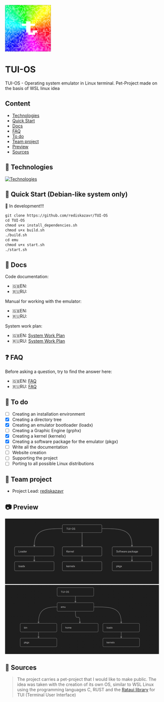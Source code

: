 <img src="https://github.com/rediskazavr/TUI-OS/blob/main/icon.jpg" width="150">

# TUI-OS
TUI-OS - Operating system emulator in Linux terminal. Pet-Project made on the basis of WSL linux idea

## Content
* [Technologies](#Technologies)
* [Quick Start](#Quick-Start-(Debian-like-system-only))
* [Docs](#Docs)
* [FAQ](#FAQ)
* [To do](#To-do)
* [Team project](#Team-project)
* [Preview](#Preview)
* [Sources](#Sources)



## 💽 Technologies
[![Technologies](https://skillicons.dev/icons?i=bash,c,rust,git,github,linux,ubuntu,md,ass=&theme=dark)](https://skillicons.dev)

## 📎 Quick Start (Debian-like system only)
🚧 In development!!!
```
git clone https://github.com/rediskazavr/TUI-OS 
cd TUI-OS
chmod u+x install_dependencies.sh 
chmod u+x build.sh 
./build.sh 
cd emu 
chmod u+x start.sh 
./start.sh
```

## 📃 Docs
Code documentation:
* 🇬🇧EN:
* 🇷🇺RU:

Manual for working with the emulator:
* 🇬🇧EN:
* 🇷🇺RU:

System work plan:
* 🇬🇧EN: [System Work Plan](https://github.com/rediskazavr/TUI-OS/blob/main/docs/SysWorkPlan_en.md)
* 🇷🇺RU: [System Work Plan](https://github.com/rediskazavr/TUI-OS/blob/main/docs/SysWorkPlan_ru.md)

## ❓ FAQ
Before asking a question, try to find the answer here:
* 🇬🇧EN: [FAQ](https://github.com/rediskazavr/TUI-OS/blob/main/docs/FAQ_en.md)
* 🇷🇺RU: [FAQ](https://github.com/rediskazavr/TUI-OS/blob/main/docs/FAQ_ru.md)

## 📝 To do 
- [ ] Creating an installation environment
- [x] Creating a directory tree
- [x] Creating an emulator bootloader (loadx)
- [ ] Creating a Graphic Engine (grphx)
- [x] Creating a kernel (kernelx)
- [x] Creating a software package for the emulator (pkgx)
- [ ] Write all the documentation
- [ ] Website creation
- [ ] Supporting the project
- [ ] Porting to all possible Linux distributions

## 📜 Team project
* Project Lead: [rediskazavr](https://github.com/rediskazavr)

## 📷 Preview
<img src="https://github.com/rediskazavr/TUI-OS/blob/main/docs/img/preview_for_readme.jpg" width=512>
<img src="https://github.com/rediskazavr/TUI-OS/blob/main/docs/img/preview_for_readme2.jpg" width=512>

## 📌 Sources
> The project carries a pet-project that I would like to make public. The idea was taken with the creation of its own OS, similar to WSL Linux using the programming languages C, RUST and the [Rataui library](https://github.com/ratatui/ratatui) for TUI (Terminal User Interface)
